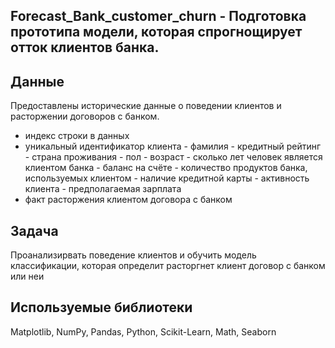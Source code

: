 ## Forecast_Bank_customer_churn - Подготовка прототипа модели, которая спрогнощирует отток клиентов банка.

## Данные
Предоставлены исторические данные о поведении клиентов и расторжении договоров с банком.

- индекс строки в данных
- уникальный идентификатор клиента
- фамилия
- кредитный рейтинг
- страна проживания
- пол
- возраст
- сколько лет человек является клиентом банка
- баланс на счёте
- количество продуктов банка, используемых клиентом
- наличие кредитной карты
- активность клиента
- предполагаемая зарплата
- факт расторжения клиентом договора с банком


## Задача
Проанализирвать поведение клиентов и обучить модель классификации, которая определит расторгнет клиент договор с банком или неи

## Используемые библиотеки
Matplotlib, 
NumPy, 
Pandas, 
Python, 
Scikit-Learn, 
Math, 
Seaborn

